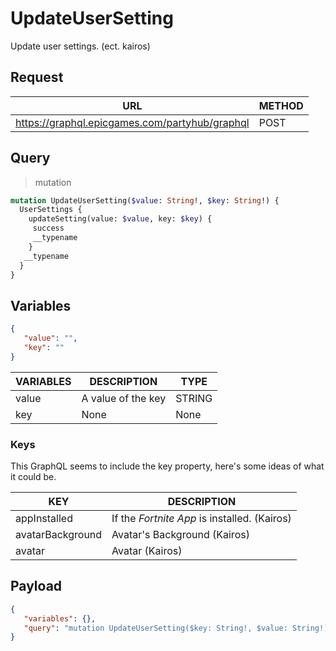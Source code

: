 # UpdateUserSetting

Update user settings. (ect. kairos)

## Request
| URL | METHOD |
| - | - |
| https://graphql.epicgames.com/partyhub/graphql | POST |

## Query
> mutation
```graphql
mutation UpdateUserSetting($value: String!, $key: String!) {
  UserSettings {
    updateSetting(value: $value, key: $key) {
     success
     __typename
    }
   __typename
  }
}
```

## Variables
```json
{
   "value": "",
   "key": ""
}
```
| VARIABLES | DESCRIPTION | TYPE |
| - | - | - |
| value | A value of the key | STRING |
| key | None | None |

### Keys
This GraphQL seems to include the key property, here's some ideas of what it could be.

| KEY | DESCRIPTION |
| - | - |
| appInstalled | If the *Fortnite App* is installed. (Kairos) |
| avatarBackground | Avatar's Background (Kairos) |
| avatar | Avatar (Kairos) |

## Payload
```json
{
   "variables": {},
   "query": "mutation UpdateUserSetting($key: String!, $value: String!) { UserSettings { __typename updateSetting(key: $key, value: $value) { __typename success } } }"
}
```